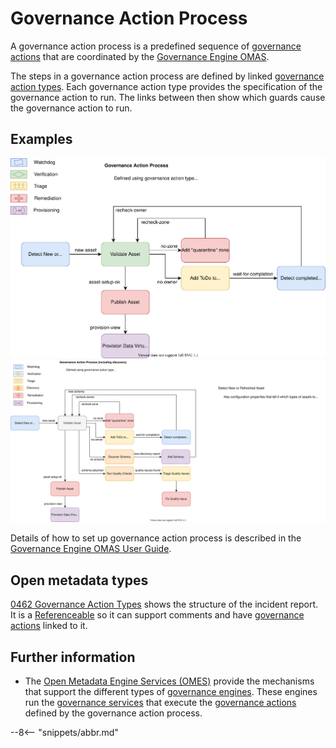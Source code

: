<!-- SPDX-License-Identifier: CC-BY-4.0 -->
<!-- Copyright Contributors to the ODPi Egeria project. -->

# Governance Action Process

A governance action process is a predefined sequence of [governance actions](/egeria-docs/concepts/governance-action) that are coordinated by the [Governance Engine OMAS](/egeria-docs/services/omas/governance-engine/overview).

The steps in a governance action process are defined by linked [governance action types](/egeria-docs/concepts/governance-action-type).  Each governance action type provides the specification of the governance action to run.  The links between then show which guards cause the governance action to run.

## Examples

![Example 1](governance-action-process-example-1.svg)
![Example 2](governance-action-process-example-2.svg)

Details of how to set up governance action process is described in the 
[Governance Engine OMAS User Guide](../services/omas/governance-engine/user).


## Open metadata types

[0462 Governance Action Types](/egeria-docs/types/4/0462-Governance-Action-Types)
shows the structure of the incident report.
It is a [Referenceable](/egeria-docs/types/0//0010-Base-Model)
so it can support comments and have [governance actions](governance-action.md) linked to it.

## Further information

* The [Open Metadata Engine Services (OMES)](/egeria-docs/services/omes) provide the mechanisms
  that support the different types of [governance engines](/egeria-docs/concepts/governance-engine).  These engines run the [governance services](governance-service.md) that execute the [governance actions](governance-action.md) defined by the governance action process.
 
 

--8<-- "snippets/abbr.md"